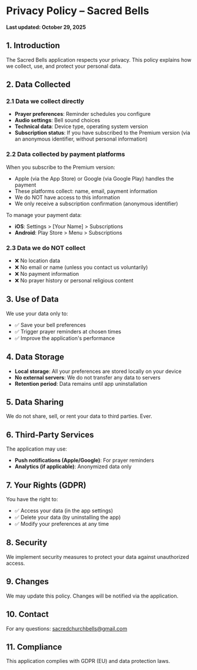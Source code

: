 # Privacy Policy – Sacred Bells

**Last updated: October 29, 2025**

## 1. Introduction

The Sacred Bells application respects your privacy. This policy explains how we collect, use, and protect your personal data.

## 2. Data Collected

### 2.1 Data we collect directly

- **Prayer preferences**: Reminder schedules you configure
- **Audio settings**: Bell sound choices
- **Technical data**: Device type, operating system version
- **Subscription status**: If you have subscribed to the Premium version (via an anonymous identifier, without personal information)

### 2.2 Data collected by payment platforms

When you subscribe to the Premium version:

- Apple (via the App Store) or Google (via Google Play) handles the payment
- These platforms collect: name, email, payment information
- We do NOT have access to this information
- We only receive a subscription confirmation (anonymous identifier)

To manage your payment data:

- **iOS**: Settings > [Your Name] > Subscriptions
- **Android**: Play Store > Menu > Subscriptions

### 2.3 Data we do NOT collect

- ❌ No location data
- ❌ No email or name (unless you contact us voluntarily)
- ❌ No payment information
- ❌ No prayer history or personal religious content

## 3. Use of Data

We use your data only to:

- ✅ Save your bell preferences
- ✅ Trigger prayer reminders at chosen times
- ✅ Improve the application's performance

## 4. Data Storage

- **Local storage**: All your preferences are stored locally on your device
- **No external servers**: We do not transfer any data to servers
- **Retention period**: Data remains until app uninstallation

## 5. Data Sharing

We do not share, sell, or rent your data to third parties. Ever.

## 6. Third-Party Services

The application may use:

- **Push notifications (Apple/Google)**: For prayer reminders
- **Analytics (if applicable)**: Anonymized data only

## 7. Your Rights (GDPR)

You have the right to:

- ✅ Access your data (in the app settings)
- ✅ Delete your data (by uninstalling the app)
- ✅ Modify your preferences at any time

## 8. Security

We implement security measures to protect your data against unauthorized access.

## 9. Changes

We may update this policy. Changes will be notified via the application.

## 10. Contact

For any questions: [sacredchurchbells@gmail.com](mailto:sacredchurchbells@gmail.com)

## 11. Compliance

This application complies with GDPR (EU) and data protection laws.
